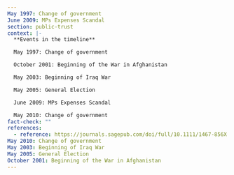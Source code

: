 ```yaml
---
May 1997: Change of government
June 2009: MPs Expenses Scandal
section: public-trust
context: |-
  **Events in the timeline**

  May 1997: Change of government

  October 2001: Beginning of the War in Afghanistan

  May 2003: Beginning of Iraq War

  May 2005: General Election

  June 2009: MPs Expenses Scandal

  May 2010: Change of government
fact-check: ""
references:
  - reference: https://journals.sagepub.com/doi/full/10.1111/1467-856X.12073#fig1-1467-856X-12073
May 2010: Change of government
May 2003: Beginning of Iraq War
May 2005: General Election
October 2001: Beginning of the War in Afghanistan
---
```

